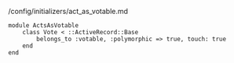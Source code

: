 


/config/initializers/act_as_votable.md

    module ActsAsVotable
        class Vote < ::ActiveRecord::Base
            belongs_to :votable, :polymorphic => true, touch: true
        end
    end
